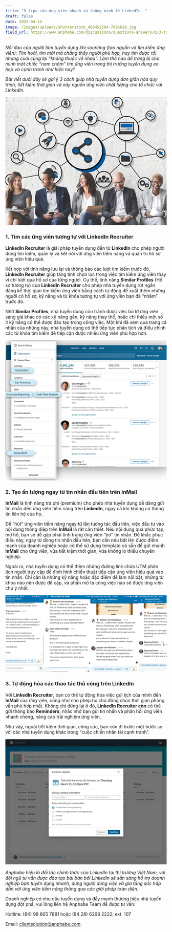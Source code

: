 ```yaml
---
title: "3 tips săn ứng viên nhanh và thông minh từ LinkedIn  "
draft: false
date: 2022-04-15
image: /images/uploads/shutterstock_408452584-768x610.jpg
field_url: https://www.anphabe.com/discussions/questions-answers/q/3-tips-san-ung-vien-nhanh-thong-minh-tu-linkedin/40545/answer
---
```

*Nỗi đau của người làm tuyển dụng khi sourcing (tạo nguồn và tìm kiếm ứng viên): Tìm hoài, tìm mãi mà chẳng thấy người phù hợp, hay tìm được rồi nhưng cuối cùng lại “không thuộc về nhau”. Làm thế nào để trang bị cho mình một chiếc “nam châm” tìm ứng viên trong thị trường tuyển dụng eo hẹp và cạnh tranh như hiện nay?*  

*Bài viết dưới đây sẽ gợi ý 3 cách giúp nhà tuyển dụng đơn giản hóa quy trình, tiết kiệm thời gian và xây nguồn ứng viên chất lượng cho tổ chức với LinkedIn.* 

![3 cách giúp nhà tuyển dụng đơn giản hóa quy trình, tiết kiệm thời gian và xây nguồn ứng viên chất lượng cho tổ chức với LinkedIn.](/images/uploads/shutterstock_408452584-768x610.jpg "3 cách giúp nhà tuyển dụng đơn giản hóa quy trình, tiết kiệm thời gian và xây nguồn ứng viên chất lượng cho tổ chức với LinkedIn.")

### **1. Tìm các ứng viên tương tự với LinkedIn Recruiter**

**LinkedIn Recruiter** là giải pháp tuyển dụng đến từ **LinkedIn** cho phép người dùng tìm kiếm, quản lý và kết nối với ứng viên tiềm năng và quản trị hồ sơ ứng viên hiệu quả. 

Kết hợp với tính năng lưu lại và thông báo các lượt tìm kiếm trước đó, **LinkedIn Recruiter** giúp tăng tính chọn lọc trong việc tìm kiếm ứng viên thay vì chỉ lướt qua hồ sơ của từng người. Cụ thể, tính năng **Similar Profiles** (Hồ sơ tương tự) của **LinkedIn Recruiter** cho phép nhà tuyển dụng rút ngắn đáng kể thời gian tìm kiếm ứng viên bằng cách tự động đề xuất thêm những người có hồ sơ, kỹ năng và từ khóa tương tự với ứng viên bạn đã “nhắm” trước đó.  

Nhờ **Similar Profiles**, nhà tuyển dụng còn tránh được việc bỏ lỡ ứng viên sáng giá khác có các kỹ năng gần, kỹ năng thay thế, hoặc chỉ thiếu một số ít kỹ năng có thể được đào tạo trong công việc. Một khi đã xem qua trang cá nhân của những này, nhà tuyển dụng có thể tiếp tục phân tích và điều chỉnh các từ khóa tìm kiếm để tiếp cận được nhiều ứng viên phù hợp hơn.  

![Nhờ Similar Profiles, nhà tuyển dụng tránh được việc bỏ lỡ ứng viên có các kỹ năng tương tự trong hồ sơ.](/images/uploads/pasted-image-0-1-.png "Nhờ Similar Profiles, nhà tuyển dụng tránh được việc bỏ lỡ ứng viên có các kỹ năng tương tự trong hồ sơ.")

### **2. Tạo ấn tượng ngay từ tin nhắn đầu tiên trên InMail**

**InMail** là tính năng trả phí (premium) cho phép nhà tuyển dụng dễ dàng gửi tin nhắn đến ứng viên tiềm năng trên **LinkedIn**, ngay cả khi không có thông tin liên hệ của họ.  

Để “hút” ứng viên tiềm năng ngay từ lần tương tác đầu tiên, việc đầu tư vào nội dung thông điệp trên **InMail** là rất cần thiết. Nếu nội dung quá phức tạp, mơ hồ, bạn sẽ dễ gặp phải tình trạng ứng viên “bơ” tin nhắn. Để khắc phục điều này, ngay từ dòng tin nhắn đầu tiên, bạn cần nêu bật lên được điểm mạnh của doanh nghiệp hoặc có thể sử dụng template có sẵn để gửi nhanh **InMail** cho ứng viên, vừa tiết kiệm thời gian, vừa không lo thiếu chuyên nghiệp.  

Ngoài ra, nhà tuyển dụng có thể thêm những đường link chứa UTM phân tích người truy cập để định hình chiến thuật tiếp cận ứng viên hiệu quả vào tin nhắn. Chỉ cần là những kỹ năng hoặc đặc điểm để làm nổi bật, những từ khóa nào nên được đề cập, và phần mô tả công việc nào sẽ được ứng viên chú ý nhất. 

![InMail hỗ trợ cá nhân hóa tin nhắn tiếp cận ứng viên cho nhà tuyển dụng.](/images/uploads/pasted-image-0-5.png "InMail hỗ trợ cá nhân hóa tin nhắn tiếp cận ứng viên cho nhà tuyển dụng.")

### **3. Tự động hóa các thao tác thủ công trên LinkedIn**

Với **LinkedIn Recruiter**, bạn có thể tự động hóa việc gửi lịch của mình đến **InMail** của ứng viên, cũng như cho phép họ chủ động chọn thời gian phỏng vấn phù hợp nhất. Không chỉ dừng lại ở đó, **LinkedIn Recruiter còn** có thể gửi thông báo **Reminders**, nhắc nhở bạn gửi tin nhắn và phản hồi ứng viên nhanh chóng, nâng cao trải nghiệm ứng viên. 

Như vậy, ngoài tiết kiệm thời gian, công sức, bạn còn đi trước một bước so với các nhà tuyển dụng khác trong “cuộc chiến nhân tài cạnh tranh”. 

![Với LinkedIn Recruiter, bạn có thể tự động hóa việc lên lịch phỏng vấn.](/images/uploads/pasted-image-0.png "Với LinkedIn Recruiter, bạn có thể tự động hóa việc lên lịch phỏng vấn.")

*Anphabe hiện là đối tác chính thức của LinkedIn tại thị trường Việt Nam, với đội ngũ tư vấn được đào tạo bài bản bởi LinkedIn sẽ sẵn sàng hỗ trợ doanh nghiệp bạn tuyển dụng nhanh, đúng người đúng việc và gia tăng sức hấp dẫn với ứng viên tiềm năng thông qua các giải pháp toàn diện.*   

Doanh nghiệp có nhu cầu tuyển dụng và đẩy mạnh thương hiệu nhà tuyển dụng đột phá, vui lòng liên hệ Anphabe Team để được tư vấn:   

Hotline: (84) 98 865 7881 hoặc (84 28) 6268 2222, ext. 107   

Email: clientsolution@anphabe.com